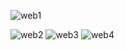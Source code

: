![web1](https://user-images.githubusercontent.com/81222258/137015221-feec8252-8ebe-4b5a-beec-082dafa07546.PNG)

![web2](https://user-images.githubusercontent.com/81222258/137015226-4afc7402-6e76-4452-aab9-d8d468ab7e4b.PNG)
![web3](https://user-images.githubusercontent.com/81222258/137015248-0320068a-f258-45c8-9b5f-bc0850cfd37c.PNG)
![web4](https://user-images.githubusercontent.com/81222258/137015253-53fb1607-3e3e-4e1e-b2b9-5f698863fb30.PNG)
